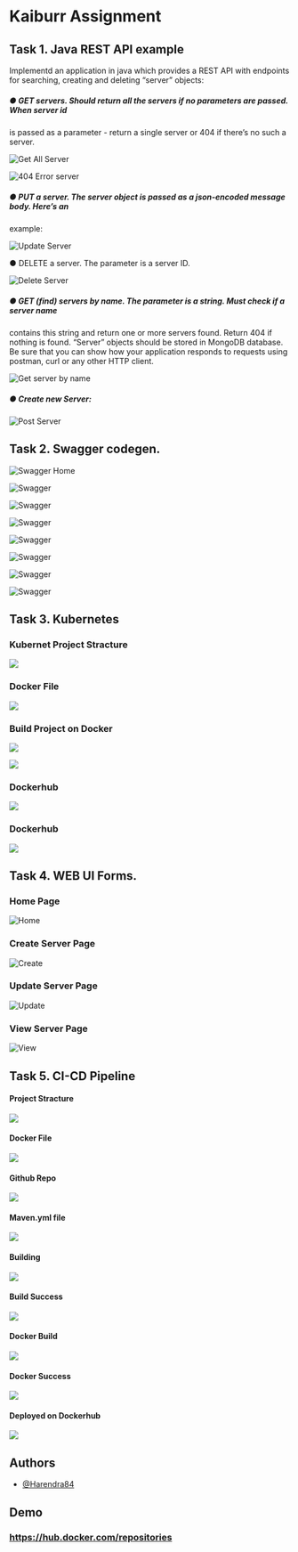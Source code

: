
# Kaiburr Assignment

## Task 1. Java REST API example
Implementd an application in java which provides a REST API with endpoints for searching,
creating and deleting “server” objects:

##### ● GET servers. Should return all the servers if no parameters are passed. When server id
is passed as a parameter - return a single server or 404 if there’s no such a server.

![Get All Server](https://raw.githubusercontent.com/Harendra84/assignment-kaiburr/main/screenshots/backend/get-all-data.png)

![404 Error server](https://raw.githubusercontent.com/Harendra84/assignment-kaiburr/main/screenshots/backend/404.png)

##### ● PUT a server. The server object is passed as a json-encoded message body. Here’s an
example:

![Update Server](https://raw.githubusercontent.com/Harendra84/assignment-kaiburr/main/screenshots/backend/put-data.png)

● DELETE a server. The parameter is a server ID.

![Delete Server](https://raw.githubusercontent.com/Harendra84/assignment-kaiburr/main/screenshots/backend/delete-data.png)

##### ● GET (find) servers by name. The parameter is a string. Must check if a server name
contains this string and return one or more servers found. Return 404 if nothing is found.
“Server” objects should be stored in MongoDB database.
Be sure that you can show how your application responds to requests using postman, curl or
any other HTTP client.

![Get server by name](https://raw.githubusercontent.com/Harendra84/assignment-kaiburr/main/screenshots/backend/data-by-name.png)

##### ● Create new Server:

![Post Server](https://raw.githubusercontent.com/Harendra84/assignment-kaiburr/main/screenshots/backend/post-data.png)


## Task 2. Swagger codegen.

![Swagger Home](https://raw.githubusercontent.com/Harendra84/assignment-kaiburr/main/screenshots/swagger/swagger-home-page.png)

![Swagger ](https://raw.githubusercontent.com/Harendra84/assignment-kaiburr/main/screenshots/swagger/list-all-api.png)

![Swagger ](https://raw.githubusercontent.com/Harendra84/assignment-kaiburr/main/screenshots/swagger/get-all.png)

![Swagger ](https://raw.githubusercontent.com/Harendra84/assignment-kaiburr/main/screenshots/swagger/get-by-id.png)

![Swagger ](https://raw.githubusercontent.com/Harendra84/assignment-kaiburr/main/screenshots/swagger/get-by-name.png)

![Swagger](https://raw.githubusercontent.com/Harendra84/assignment-kaiburr/main/screenshots/swagger/post-data.png)

![Swagger ](https://raw.githubusercontent.com/Harendra84/assignment-kaiburr/main/screenshots/swagger/put-data.png)

![Swagger](https://raw.githubusercontent.com/Harendra84/assignment-kaiburr/main/screenshots/swagger/delete-data.png)

## Task 3. Kubernetes

### Kubernet Project Stracture

![](https://raw.githubusercontent.com/Harendra84/assignment-kaiburr/main/screenshots/kubernet/project-dir.png)

### Docker File
![](https://raw.githubusercontent.com/Harendra84/assignment-kaiburr/main/screenshots/kubernet/Dockerfile.png)

### Build Project on Docker

![](https://raw.githubusercontent.com/Harendra84/assignment-kaiburr/main/screenshots/kubernet/kubernet/project-dir.png)


![](https://raw.githubusercontent.com/Harendra84/assignment-kaiburr/main/screenshots/kubernet/docker-build.png)

### Dockerhub

![](https://raw.githubusercontent.com/Harendra84/assignment-kaiburr/main/screenshots/kubernet/docker-hub.png)

### Dockerhub

![](https://raw.githubusercontent.com/Harendra84/assignment-kaiburr/main/screenshots/kubernet/doker-hub.png)

## Task 4. WEB UI Forms.

### Home Page

![Home](https://raw.githubusercontent.com/Harendra84/assignment-kaiburr/main/screenshots/frontend/home.png)

### Create Server Page

![Create](https://raw.githubusercontent.com/Harendra84/assignment-kaiburr/main/screenshots/frontend/create.png)

### Update Server Page

![Update](https://raw.githubusercontent.com/Harendra84/assignment-kaiburr/main/screenshots/frontend/update.png)

### View Server Page

![View](https://raw.githubusercontent.com/Harendra84/assignment-kaiburr/main/screenshots/frontend/view.png)


## Task 5. CI-CD Pipeline

#### Project Stracture


![](https://raw.githubusercontent.com/Harendra84/assignment-kaiburr/main/screenshots/cicdpipeline/cicdpiline-project-dir.png)

#### Docker File

![](https://raw.githubusercontent.com/Harendra84/assignment-kaiburr/main/screenshots/cicdpipeline/Dokerfile.png)

#### Github Repo

![](https://raw.githubusercontent.com/Harendra84/assignment-kaiburr/main/screenshots/cicdpipeline/repo.png)

#### Maven.yml file

![](https://raw.githubusercontent.com/Harendra84/assignment-kaiburr/main/screenshots/cicdpipeline/maven.yml.png)

#### Building

![](https://raw.githubusercontent.com/Harendra84/assignment-kaiburr/main/screenshots/cicdpipeline/build-cicdpipeline.png)

#### Build Success

![](https://raw.githubusercontent.com/Harendra84/assignment-kaiburr/main/screenshots/cicdpipeline/success.png)

#### Docker Build
![](https://raw.githubusercontent.com/Harendra84/assignment-kaiburr/main/screenshots/cicdpipeline/docker-build.png)

#### Docker Success

![](https://raw.githubusercontent.com/Harendra84/assignment-kaiburr/main/screenshots/cicdpipeline/docker-succes.png)

#### Deployed on Dockerhub

![](https://raw.githubusercontent.com/Harendra84/assignment-kaiburr/main/screenshots/cicdpipeline/docker-hubs.png)



## Authors

- [@Harendra84](https://github.com/Harendra84)


## Demo

### https://hub.docker.com/repositories

